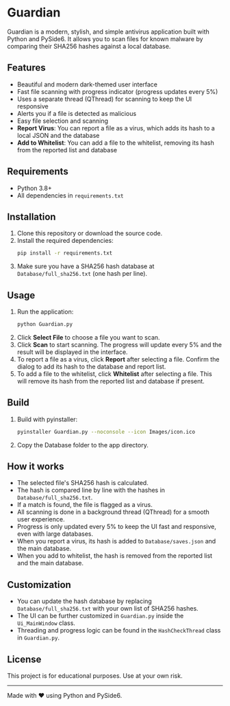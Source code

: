 # Guardian

Guardian is a modern, stylish, and simple antivirus application built with Python and PySide6. It allows you to scan files for known malware by comparing their SHA256 hashes against a local database.

## Features
- Beautiful and modern dark-themed user interface
- Fast file scanning with progress indicator (progress updates every 5%)
- Uses a separate thread (QThread) for scanning to keep the UI responsive
- Alerts you if a file is detected as malicious
- Easy file selection and scanning
- **Report Virus**: You can report a file as a virus, which adds its hash to a local JSON and the database
- **Add to Whitelist**: You can add a file to the whitelist, removing its hash from the reported list and database

## Requirements
- Python 3.8+
- All dependencies in `requirements.txt`

## Installation
1. Clone this repository or download the source code.
2. Install the required dependencies:
   ```bash
   pip install -r requirements.txt
   ```
3. Make sure you have a SHA256 hash database at `Database/full_sha256.txt` (one hash per line).

## Usage
1. Run the application:
   ```bash
   python Guardian.py
   ```
2. Click **Select File** to choose a file you want to scan.
3. Click **Scan** to start scanning. The progress will update every 5% and the result will be displayed in the interface.
4. To report a file as a virus, click **Report** after selecting a file. Confirm the dialog to add its hash to the database and report list.
5. To add a file to the whitelist, click **Whitelist** after selecting a file. This will remove its hash from the reported list and database if present.

## Build
1. Build with pyinstaller:
   ```bash
   pyinstaller Guardian.py --noconsole --icon Images/icon.ico
   ```
2. Copy the Database folder to the app directory.

## How it works
- The selected file's SHA256 hash is calculated.
- The hash is compared line by line with the hashes in `Database/full_sha256.txt`.
- If a match is found, the file is flagged as a virus.
- All scanning is done in a background thread (QThread) for a smooth user experience.
- Progress is only updated every 5% to keep the UI fast and responsive, even with large databases.
- When you report a virus, its hash is added to `Database/saves.json` and the main database.
- When you add to whitelist, the hash is removed from the reported list and the main database.

## Customization
- You can update the hash database by replacing `Database/full_sha256.txt` with your own list of SHA256 hashes.
- The UI can be further customized in `Guardian.py` inside the `Ui_MainWindow` class.
- Threading and progress logic can be found in the `HashCheckThread` class in `Guardian.py`.

## License
This project is for educational purposes. Use at your own risk.

---
Made with ❤️ using Python and PySide6.
